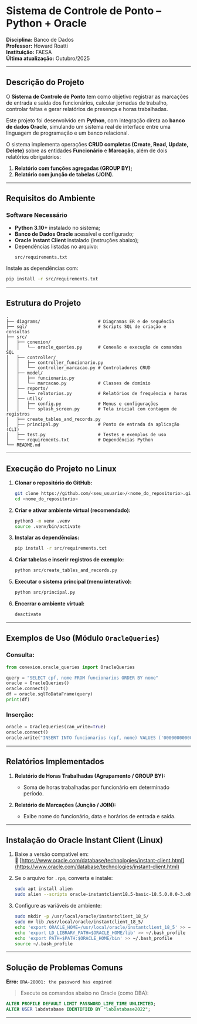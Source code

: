 # Sistema de Controle de Ponto – Python + Oracle

**Disciplina:** Banco de Dados  
**Professor:** Howard Roatti  
**Instituição:** FAESA  
**Última atualização:** Outubro/2025  

---

## Descrição do Projeto

O **Sistema de Controle de Ponto** tem como objetivo registrar as marcações de entrada e saída dos funcionários, calcular jornadas de trabalho, controlar faltas e gerar relatórios de presença e horas trabalhadas.

Este projeto foi desenvolvido em **Python**, com integração direta ao **banco de dados Oracle**, simulando um sistema real de interface entre uma linguagem de programação e um banco relacional.

O sistema implementa operações **CRUD completas (Create, Read, Update, Delete)** sobre as entidades **Funcionário** e **Marcação**, além de dois relatórios obrigatórios:
1. **Relatório com funções agregadas (GROUP BY);**  
2. **Relatório com junção de tabelas (JOIN).**

---

## Requisitos do Ambiente

### Software Necessário
- **Python 3.10+** instalado no sistema;
- **Banco de Dados Oracle** acessível e configurado;
- **Oracle Instant Client** instalado (instruções abaixo);
- Dependências listadas no arquivo:
  ```
  src/requirements.txt
  ```

Instale as dependências com:
```bash
pip install -r src/requirements.txt
```

---

## Estrutura do Projeto

```
.
├── diagrams/                      # Diagramas ER e de sequência
├── sql/                           # Scripts SQL de criação e consultas
├── src/
│   ├── conexion/
│   │   └── oracle_queries.py      # Conexão e execução de comandos SQL
│   ├── controller/
│   │   ├── controller_funcionario.py
│   │   └── controller_marcacao.py # Controladores CRUD
│   ├── model/
│   │   ├── funcionario.py
│   │   └── marcacao.py            # Classes de domínio
│   ├── reports/
│   │   └── relatorios.py          # Relatórios de frequência e horas
│   ├── utils/
│   │   ├── config.py              # Menus e configurações
│   │   └── splash_screen.py       # Tela inicial com contagem de registros
│   ├── create_tables_and_records.py
│   ├── principal.py               # Ponto de entrada da aplicação (CLI)
│   ├── test.py                    # Testes e exemplos de uso
│   └── requirements.txt           # Dependências Python
└── README.md
```

---

## Execução do Projeto no Linux

1. **Clonar o repositório do GitHub:**
   ```bash
   git clone https://github.com/<seu_usuario>/<nome_do_repositorio>.git
   cd <nome_do_repositorio>
   ```

2. **Criar e ativar ambiente virtual (recomendado):**
   ```bash
   python3 -m venv .venv
   source .venv/bin/activate
   ```

3. **Instalar as dependências:**
   ```bash
   pip install -r src/requirements.txt
   ```

4. **Criar tabelas e inserir registros de exemplo:**
   ```bash
   python src/create_tables_and_records.py
   ```

5. **Executar o sistema principal (menu interativo):**
   ```bash
   python src/principal.py
   ```

6. **Encerrar o ambiente virtual:**
   ```bash
   deactivate
   ```

---

## Exemplos de Uso (Módulo `OracleQueries`)

### Consulta:
```python
from conexion.oracle_queries import OracleQueries

query = "SELECT cpf, nome FROM funcionarios ORDER BY nome"
oracle = OracleQueries()
oracle.connect()
df = oracle.sqlToDataFrame(query)
print(df)
```

### Inserção:
```python
oracle = OracleQueries(can_write=True)
oracle.connect()
oracle.write("INSERT INTO funcionarios (cpf, nome) VALUES ('00000000000', 'Fulano')")
```

---

## Relatórios Implementados

1. **Relatório de Horas Trabalhadas (Agrupamento / GROUP BY):**
   - Soma de horas trabalhadas por funcionário em determinado período.

2. **Relatório de Marcações (Junção / JOIN):**
   - Exibe nome do funcionário, data e horários de entrada e saída.

---

## Instalação do Oracle Instant Client (Linux)

1. Baixe a versão compatível em:  
   🔗 [https://www.oracle.com/database/technologies/instant-client.html](https://www.oracle.com/database/technologies/instant-client.html)

2. Se o arquivo for `.rpm`, converta e instale:
   ```bash
   sudo apt install alien
   sudo alien --scripts oracle-instantclient18.5-basic-18.5.0.0.0-3.x86_64.rpm
   ```

3. Configure as variáveis de ambiente:
   ```bash
   sudo mkdir -p /usr/local/oracle/instantclient_18_5/
   sudo mv lib /usr/local/oracle/instantclient_18_5/
   echo 'export ORACLE_HOME=/usr/local/oracle/instantclient_18_5' >> ~/.bash_profile
   echo 'export LD_LIBRARY_PATH=$ORACLE_HOME/lib' >> ~/.bash_profile
   echo 'export PATH=$PATH:$ORACLE_HOME/bin' >> ~/.bash_profile
   source ~/.bash_profile
   ```

---

## Solução de Problemas Comuns

**Erro:** `ORA-28001: the password has expired`  
> Execute os comandos abaixo no Oracle (como DBA):
```sql
ALTER PROFILE DEFAULT LIMIT PASSWORD_LIFE_TIME UNLIMITED;
ALTER USER labdatabase IDENTIFIED BY "labDatabase2022";
```
---




